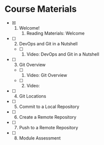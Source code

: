 # Course Materials

- [x] 1. Welcome!
      1. Reading Materials: Welcome
- [ ] 2. DevOps and Git in a Nutshell
   - [ ] 1. Video: DevOps and Git in a Nutshell
- [ ] 3. Git Overview
   - [ ] 1. Video: Git Overview
   - [ ] 2. Video: 
- [ ] 4. Git Locations
- [ ] 5. Commit to a Local Repository
- [ ] 6. Create a Remote Repository
- [ ] 7. Push to a Remote Repository
- [ ] 8. Module Assessment